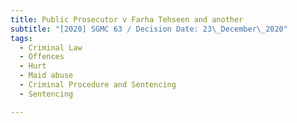 ```yaml
---
title: Public Prosecutor v Farha Tehseen and another
subtitle: "[2020] SGMC 63 / Decision Date: 23\_December\_2020"
tags:
  - Criminal Law
  - Offences
  - Hurt
  - Maid abuse
  - Criminal Procedure and Sentencing
  - Sentencing

---
```

